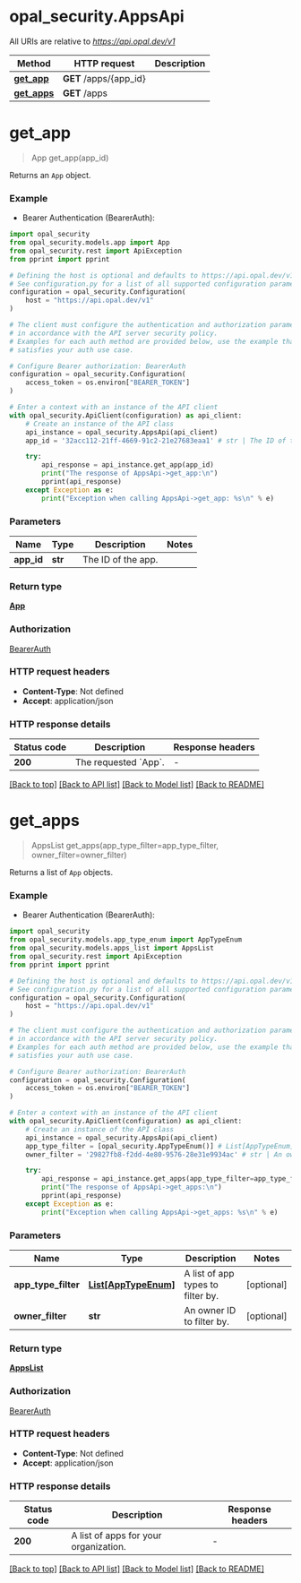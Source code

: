 # opal_security.AppsApi

All URIs are relative to *https://api.opal.dev/v1*

Method | HTTP request | Description
------------- | ------------- | -------------
[**get_app**](AppsApi.md#get_app) | **GET** /apps/{app_id} | 
[**get_apps**](AppsApi.md#get_apps) | **GET** /apps | 


# **get_app**
> App get_app(app_id)



Returns an `App` object.

### Example

* Bearer Authentication (BearerAuth):

```python
import opal_security
from opal_security.models.app import App
from opal_security.rest import ApiException
from pprint import pprint

# Defining the host is optional and defaults to https://api.opal.dev/v1
# See configuration.py for a list of all supported configuration parameters.
configuration = opal_security.Configuration(
    host = "https://api.opal.dev/v1"
)

# The client must configure the authentication and authorization parameters
# in accordance with the API server security policy.
# Examples for each auth method are provided below, use the example that
# satisfies your auth use case.

# Configure Bearer authorization: BearerAuth
configuration = opal_security.Configuration(
    access_token = os.environ["BEARER_TOKEN"]
)

# Enter a context with an instance of the API client
with opal_security.ApiClient(configuration) as api_client:
    # Create an instance of the API class
    api_instance = opal_security.AppsApi(api_client)
    app_id = '32acc112-21ff-4669-91c2-21e27683eaa1' # str | The ID of the app.

    try:
        api_response = api_instance.get_app(app_id)
        print("The response of AppsApi->get_app:\n")
        pprint(api_response)
    except Exception as e:
        print("Exception when calling AppsApi->get_app: %s\n" % e)
```



### Parameters


Name | Type | Description  | Notes
------------- | ------------- | ------------- | -------------
 **app_id** | **str**| The ID of the app. | 

### Return type

[**App**](App.md)

### Authorization

[BearerAuth](../README.md#BearerAuth)

### HTTP request headers

 - **Content-Type**: Not defined
 - **Accept**: application/json

### HTTP response details

| Status code | Description | Response headers |
|-------------|-------------|------------------|
**200** | The requested &#x60;App&#x60;. |  -  |

[[Back to top]](#) [[Back to API list]](../README.md#documentation-for-api-endpoints) [[Back to Model list]](../README.md#documentation-for-models) [[Back to README]](../README.md)

# **get_apps**
> AppsList get_apps(app_type_filter=app_type_filter, owner_filter=owner_filter)



Returns a list of `App` objects.

### Example

* Bearer Authentication (BearerAuth):

```python
import opal_security
from opal_security.models.app_type_enum import AppTypeEnum
from opal_security.models.apps_list import AppsList
from opal_security.rest import ApiException
from pprint import pprint

# Defining the host is optional and defaults to https://api.opal.dev/v1
# See configuration.py for a list of all supported configuration parameters.
configuration = opal_security.Configuration(
    host = "https://api.opal.dev/v1"
)

# The client must configure the authentication and authorization parameters
# in accordance with the API server security policy.
# Examples for each auth method are provided below, use the example that
# satisfies your auth use case.

# Configure Bearer authorization: BearerAuth
configuration = opal_security.Configuration(
    access_token = os.environ["BEARER_TOKEN"]
)

# Enter a context with an instance of the API client
with opal_security.ApiClient(configuration) as api_client:
    # Create an instance of the API class
    api_instance = opal_security.AppsApi(api_client)
    app_type_filter = [opal_security.AppTypeEnum()] # List[AppTypeEnum] | A list of app types to filter by. (optional)
    owner_filter = '29827fb8-f2dd-4e80-9576-28e31e9934ac' # str | An owner ID to filter by. (optional)

    try:
        api_response = api_instance.get_apps(app_type_filter=app_type_filter, owner_filter=owner_filter)
        print("The response of AppsApi->get_apps:\n")
        pprint(api_response)
    except Exception as e:
        print("Exception when calling AppsApi->get_apps: %s\n" % e)
```



### Parameters


Name | Type | Description  | Notes
------------- | ------------- | ------------- | -------------
 **app_type_filter** | [**List[AppTypeEnum]**](AppTypeEnum.md)| A list of app types to filter by. | [optional] 
 **owner_filter** | **str**| An owner ID to filter by. | [optional] 

### Return type

[**AppsList**](AppsList.md)

### Authorization

[BearerAuth](../README.md#BearerAuth)

### HTTP request headers

 - **Content-Type**: Not defined
 - **Accept**: application/json

### HTTP response details

| Status code | Description | Response headers |
|-------------|-------------|------------------|
**200** | A list of apps for your organization. |  -  |

[[Back to top]](#) [[Back to API list]](../README.md#documentation-for-api-endpoints) [[Back to Model list]](../README.md#documentation-for-models) [[Back to README]](../README.md)

